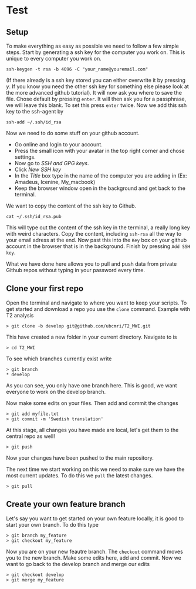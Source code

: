 # Test

## Setup
To make everything as easy as possible we need to follow a few simple steps. Start by generating a ssh key for the computer you work on. This is unique to every computer you work on.
```
ssh-keygen -t rsa -b 4096 -C "your_name@youremail.com"
```
(If there already is a ssh key stored you can either overwrite it by pressing *y*. If you know you need the other ssh key for something else please look at the more advanced github tutorial).
It will now ask you where to save the file. Chose default by pressing `enter`. It will then ask you for a passphrase, we will leave this blank. To set this press `enter` twice. Now we add this ssh key to the ssh-agent by
```
ssh-add ~/.ssh/id_rsa
```
Now we need to do some stuff on your github account. 
- Go online and login to your account. 
- Press the small icon with your avatar in the top right corner and chose settings. 
- Now go to *SSH and GPG keys*. 
- Click *New SSH key*
- In the *Title* box type in the name of the computer you are adding in (Ex: Amadeus, Icenine, My_macbook)
- Keep the browser window open in the background and get back to the terminal.

We want to copy the content of the ssh key to Github. 
```
cat ~/.ssh/id_rsa.pub
```
This will type out the content of the ssh key in the terminal, a really long key with weird characters. Copy the content, including `ssh-rsa` all the way to your email adress at the end. Now past this into the `Key` box on your github account in the browser that is in the background. Finish by pressing `Add SSH key`. 

What we have done here allows you to pull and push data from private Github repos without typing in your password every time. 

## Clone your first repo
Open the terminal and navigate to where you want to keep your scripts. To get started and download a repo you use the `clone` command. Example with T2 analysis
```
> git clone -b develop git@github.com/ubcmri/T2_MWI.git
```
This have created a new folder in your current directory. Navigate to is
```
> cd T2_MWI
```
To see which branches currently exist write
```
> git branch
* develop
```
As you can see, you only have one branch here. This is good, we want everyone to work on the develop branch.

Now make some edits on your files. Then add and commit the changes
```
> git add myfile.txt
> git commit -m 'Swedish translation'
```
At this stage, all changes you have made are local, let's get them to the central repo as well!
```
> git push
```
Now your changes have been pushed to the main repository.

The next time we start working on this we need to make sure we have the most current updates. To do this we `pull` the latest changes.
```
> git pull
```

## Create your own feature branch
Let's say you want to get started on your own feature locally, it is good to start your own branch. To do this type
```
> git branch my_feature
> git checkout my_feature
```
Now you are on your new feautre branch. The `checkout` command moves you to the new branch. Make some edits here, add and commit. Now we want to go back to the develop branch and merge our edits
```
> git checkout develop
> git merge my_feature
```
